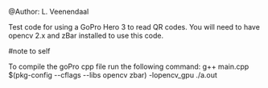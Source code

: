 @Author: L. Veenendaal

Test code for using a GoPro Hero 3 to read QR codes.
You will need to have opencv 2.x and zBar installed to use this code.

#note to self

To compile the goPro cpp file run the following command:
g++ main.cpp $(pkg-config --cflags --libs opencv zbar) -lopencv_gpu
./a.out